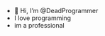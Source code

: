 - 👋 Hi, I’m @DeadProgrammer
- I love programming
- im a professional


<!---
DeadProgrammerHorror/DeadProgrammerHorror is a ✨ special ✨ repository because its `README.md` (this file) appears on your GitHub profile.
You can click the Preview link to take a look at your changes.
--->

